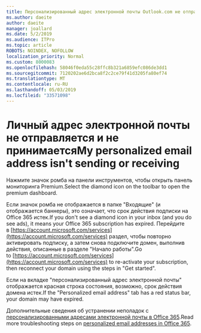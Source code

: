 ```yaml
---
title: Персонализированный адрес электронной почты Outlook.com не отправляется и не принимается
ms.author: daeite
author: daeite
manager: joallard
ms.date: 5/2/2019
ms.audience: ITPro
ms.topic: article
ROBOTS: NOINDEX, NOFOLLOW
localization_priority: Normal
ms.custom: 8000083
ms.openlocfilehash: 58046f0eda55c28ffc8b321a6859efc086de3dd1
ms.sourcegitcommit: 7120202ae6d2bca8f2c2ce79f41d3205fa80ef74
ms.translationtype: MT
ms.contentlocale: ru-RU
ms.lasthandoff: 05/03/2019
ms.locfileid: "33571098"
---
```

# <a name="my-personalized-email-address-isnt-sending-or-receiving"></a><span data-ttu-id="12533-102">Личный адрес электронной почты не отправляется и не принимается</span><span class="sxs-lookup"><span data-stu-id="12533-102">My personalized email address isn't sending or receiving</span></span>

<span data-ttu-id="12533-103">Нажмите значок ромба на панели инструментов, чтобы открыть панель мониторинга Premium.</span><span class="sxs-lookup"><span data-stu-id="12533-103">Select the diamond icon on the toolbar to open the premium dashboard.</span></span>

<span data-ttu-id="12533-104">Если значок ромба не отображается в папке "Входящие" (и отображается баннеры), это означает, что срок действия подписки на Office 365 истек.</span><span class="sxs-lookup"><span data-stu-id="12533-104">If you don't see a diamond icon in your inbox (and you do see ads), it means your Office 365 subscription has expired.</span></span> <span data-ttu-id="12533-105">Перейдите в [https://account.microsoft.com/services](https://account.microsoft.com/services) раздел, чтобы повторно активировать подписку, а затем снова подключите домен, выполнив действия, описанные в разделе "Начало работы".</span><span class="sxs-lookup"><span data-stu-id="12533-105">Go to [https://account.microsoft.com/services](https://account.microsoft.com/services) to re-activate your subscription, then reconnect your domain using the steps in "Get started".</span></span>

<span data-ttu-id="12533-106">Если на вкладке "персонализированный адрес электронной почты" отображается красная строка состояния, возможно, срок действия домена истек.</span><span class="sxs-lookup"><span data-stu-id="12533-106">If the "Personalized email address" tab has a red status bar, your domain may have expired.</span></span>

<span data-ttu-id="12533-107">Дополнительные сведения об устранении неполадок с [персонализированными адресами электронной почты в Office 365](https://support.office.com/article/75416a58-b225-4c02-8c07-8979403b427b).</span><span class="sxs-lookup"><span data-stu-id="12533-107">Read more troubleshooting steps on [personalized email addresses in Office 365](https://support.office.com/article/75416a58-b225-4c02-8c07-8979403b427b).</span></span>